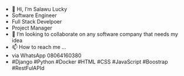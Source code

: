 - 👋 Hi, I’m Salawu Lucky
- Software Engineer
- Full Stack Develpoer
- Project Manager
- 💞️ I’m looking to collaborate on any software company that needs my idea
- 📫 How to reach me ...
- via WhatsApp 08064160380
- #Django #Python #Docker #HTML #CSS #JavaScript #Boostrap #RestFulAPId

<!---
itopa1999/itopa1999 is a ✨ special ✨ repository because its `README.md` (this file) appears on your GitHub profile.
You can click the Preview link to take a look at your changes.
--->
